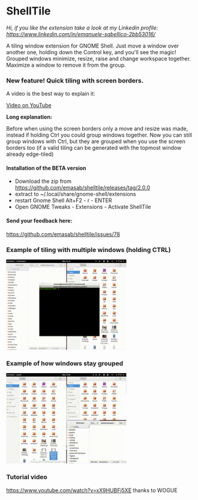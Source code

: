 # ShellTile

*Hi, if you like the extension take a look at my Linkedin profile: https://www.linkedin.com/in/emanuele-sabellico-2bb53016/*

A tiling window extension for GNOME Shell. Just move a window over another one, holding down the Control key, and you'll see the magic! Grouped windows minimize, resize, raise and change workspace together. Maximize a window to remove it from the group.

### New feature! Quick tiling with screen borders.

A video is the best way to explain it:

[Video on YouTube](https://www.youtube.com/watch?v=hNncF9Pc6PY)

**Long explanation:**

Before when using the screen borders only a move and resize was made, instead if holding Ctrl you could group windows together. Now you can still group windows with Ctrl, but they are grouped when you use the screen borders too (if a valid tiling can be generated with the topmost window already edge-tiled)

#### Installation of the BETA version

- Download the zip from https://github.com/emasab/shelltile/releases/tag/2.0.0
- extract to ~/.local/share/gnome-shell/extensions
- restart Gnome Shell Alt+F2 - r - ENTER
- Open GNOME Tweaks - Extensions - Activate ShellTile


#### Send your feedback here:

https://github.com/emasab/shelltile/issues/78

### Example of tiling with multiple windows (holding CTRL)

![tiling windows](/README/img/window_tiling.gif)

### Example of how windows stay grouped

![tiling windows](/README/img/coordinated_actions.gif)

### Tutorial video

https://www.youtube.com/watch?v=xX9HUBFj5XE
thanks to WOGUE
